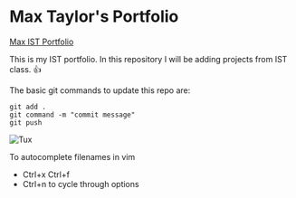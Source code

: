 # Max Taylor's Portfolio

[Max IST Portfolio](https://github.com/MaxTaylor0321/ist-portfolio-Max)

This is my IST portfolio. In this repository I will be adding projects from IST class. :thumbsup:

The basic git commands to update this repo are:
```
git add .
git command -m "commit message"
git push
```

![Tux]('OIP.OZTy_60X1jgwl28TRP2mPgHaHa?rs=1')

To autocomplete filenames in vim 
- Ctrl+x Ctrl+f
- Ctrl+n to cycle through options
